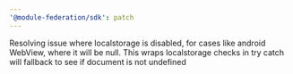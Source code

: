 ```yaml
---
'@module-federation/sdk': patch
---
```


Resolving issue where localstorage is disabled, for cases like android WebView, where it will be null. This wraps localstorage checks in try catch will fallback to see if document is not undefined
